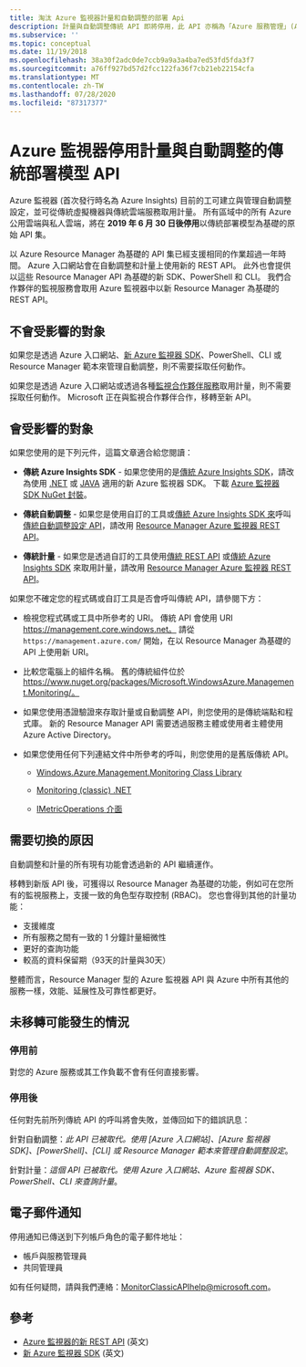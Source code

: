 ```yaml
---
title: 淘汰 Azure 監視器計量和自動調整的部署 Api
description: 計量與自動調整傳統 API 即將停用，此 API 亦稱為「Azure 服務管理」(ASM) 或 RDFE 部署模型
ms.subservice: ''
ms.topic: conceptual
ms.date: 11/19/2018
ms.openlocfilehash: 38a30f2adc0de7ccb9a9a3a4ba7ed53fd5fda3f7
ms.sourcegitcommit: a76ff927bd57d2fcc122fa36f7cb21eb22154cfa
ms.translationtype: MT
ms.contentlocale: zh-TW
ms.lasthandoff: 07/28/2020
ms.locfileid: "87317377"
---
```

# <a name="azure-monitor-retirement-of-classic-deployment-model-apis-for-metrics-and-autoscale"></a>Azure 監視器停用計量與自動調整的傳統部署模型 API

Azure 監視器 (首次發行時名為 Azure Insights) 目前的工可建立與管理自動調整設定，並可從傳統虛擬機器與傳統雲端服務取用計量。 所有區域中的所有 Azure 公用雲端與私人雲端，將在 **2019 年 6 月 30 日後停用**以傳統部署模型為基礎的原始 API 集。   

以 Azure Resource Manager 為基礎的 API 集已經支援相同的作業超過一年時間。 Azure 入口網站會在自動調整和計量上使用新的 REST API。 此外也會提供以這些 Resource Manager API 為基礎的新 SDK、PowerShell 和 CLI。 我們合作夥伴的監視服務會取用 Azure 監視器中以新 Resource Manager 為基礎的 REST API。  

## <a name="who-is-not-affected"></a>不會受影響的對象

如果您是透過 Azure 入口網站、[新 Azure 監視器 SDK](https://www.nuget.org/packages/Microsoft.Azure.Management.Monitor/)、PowerShell、CLI 或 Resource Manager 範本來管理自動調整，則不需要採取任何動作。  

如果您是透過 Azure 入口網站或透過各種[監視合作夥伴服務](./partners.md)取用計量，則不需要採取任何動作。 Microsoft 正在與監視合作夥伴合作，移轉至新 API。

## <a name="who-is-affected"></a>會受影響的對象

如果您使用的是下列元件，這篇文章適合給您閱讀：

- **傳統 Azure Insights SDK** - 如果您使用的是[傳統 Azure Insights SDK](https://www.nuget.org/packages/Microsoft.WindowsAzure.Management.Monitoring/)，請改為使用 [.NET](https://github.com/azure/azure-libraries-for-net#download) 或 [JAVA](https://github.com/azure/azure-libraries-for-java#download) 適用的新 Azure 監視器 SDK。 下載 [Azure 監視器 SDK NuGet 封裝](https://www.nuget.org/packages/Microsoft.Azure.Management.Monitor/)。

- **傳統自動調整** - 如果您是使用自訂的工具或[傳統 Azure Insights SDK 來](https://www.nuget.org/packages/Microsoft.WindowsAzure.Management.Monitoring/)呼叫[傳統自動調整設定 API](/previous-versions/azure/reference/mt348562(v=azure.100))，請改用 [Resource Manager Azure 監視器 REST API](/rest/api/monitor/autoscalesettings)。

- **傳統計量** - 如果您是透過自訂的工具使用[傳統 REST API](/previous-versions/azure/reference/dn510374(v=azure.100)) 或[傳統 Azure Insights SDK](https://www.nuget.org/packages/Microsoft.WindowsAzure.Management.Monitoring/) 來取用計量，請改用 [Resource Manager Azure 監視器 REST API](/rest/api/monitor/autoscalesettings)。 

如果您不確定您的程式碼或自訂工具是否會呼叫傳統 API，請參閱下方：

- 檢視您程式碼或工具中所參考的 URI。 傳統 API 會使用 URI https://management.core.windows.net。 請從 `https://management.azure.com/` 開始，在以 Resource Manager 為基礎的 API 上使用新 URI。

- 比較您電腦上的組件名稱。 舊的傳統組件位於 https://www.nuget.org/packages/Microsoft.WindowsAzure.Management.Monitoring/。

- 如果您使用憑證驗證來存取計量或自動調整 API，則您使用的是傳統端點和程式庫。 新的 Resource Manager API 需要透過服務主體或使用者主體使用 Azure Active Directory。

- 如果您使用任何下列連結文件中所參考的呼叫，則您使用的是舊版傳統 API。

  - [Windows.Azure.Management.Monitoring Class Library](/previous-versions/azure/dn510414(v=azure.100))

  - [Monitoring (classic) .NET](/previous-versions/azure/reference/mt348562(v%3dazure.100))

  - [IMetricOperations 介面](/previous-versions/azure/reference/dn802395(v%3dazure.100))

## <a name="why-you-should-switch"></a>需要切換的原因

自動調整和計量的所有現有功能會透過新的 API 繼續運作。  

移轉到新版 API 後，可獲得以 Resource Manager 為基礎的功能，例如可在您所有的監視服務上，支援一致的角色型存取控制 (RBAC)。 您也會得到其他的計量功能： 

- 支援維度
- 所有服務之間有一致的 1 分鐘計量細微性 
- 更好的查詢功能
- 較高的資料保留期（93天的計量與30天） 

整體而言，Resource Manager 型的 Azure 監視器 API 與 Azure 中所有其他的服務一樣，效能、延展性及可靠性都更好。 

## <a name="what-happens-if-you-do-not-migrate"></a>未移轉可能發生的情況

### <a name="before-retirement"></a>停用前

對您的 Azure 服務或其工作負載不會有任何直接影響。  

### <a name="after-retirement"></a>停用後

任何對先前所列傳統 API 的呼叫將會失敗，並傳回如下的錯誤訊息：

針對自動調整：*此 API 已被取代。使用 [Azure 入口網站]、[Azure 監視器 SDK]、[PowerShell]、[CLI] 或 Resource Manager 範本來管理自動調整設定*。  

針對計量：*這個 API 已被取代。使用 Azure 入口網站、Azure 監視器 SDK、PowerShell、CLI 來查詢計量*。

## <a name="email-notifications"></a>電子郵件通知

停用通知已傳送到下列帳戶角色的電子郵件地址： 

- 帳戶與服務管理員
- 共同管理員  

如有任何疑問，請與我們連絡：MonitorClassicAPIhelp@microsoft.com。  

## <a name="references"></a>參考

- [Azure 監視器的新 REST API](/rest/api/monitor/) (英文) 
- [新 Azure 監視器 SDK](https://www.nuget.org/packages/Microsoft.Azure.Management.Monitor/) (英文)

